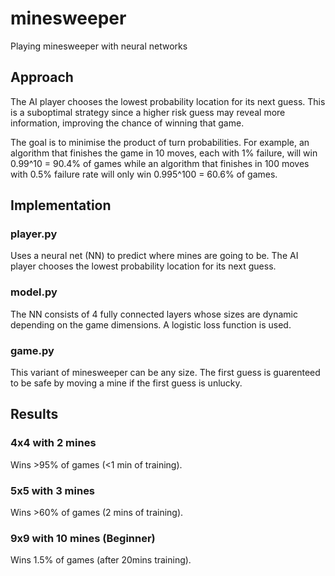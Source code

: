 # minesweeper

Playing minesweeper with neural networks

## Approach

The AI player chooses the lowest probability location for its next guess. This
is a suboptimal strategy since a higher risk guess may reveal more information,
improving the chance of winning that game.

The goal is to minimise the product of turn probabilities. For example, an algorithm
that finishes the game in 10 moves, each with 1% failure, will win 0.99^10 = 90.4%
of games while an algorithm that finishes in 100 moves with 0.5% failure rate will
only win 0.995^100 = 60.6% of games.

## Implementation

### player.py

Uses a neural net (NN) to predict where mines are going to be. The AI player
chooses the lowest probability location for its next guess.

### model.py

The NN consists of 4 fully connected layers whose sizes are dynamic depending
on the game dimensions. A logistic loss function is used.

### game.py

This variant of minesweeper can be any size. The first guess is guarenteed to
be safe by moving a mine if the first guess is unlucky.

## Results

### 4x4 with 2 mines

Wins >95% of games (<1 min of training).

### 5x5 with 3 mines

Wins >60% of games (2 mins of training).

### 9x9 with 10 mines (Beginner)

Wins 1.5% of games (after 20mins training).

